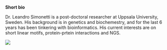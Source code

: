 
**Short bio**

Dr. Leandro Simonetti is a post-doctoral researcher at Uppsala University, Sweden. His background is in genetics and biochemestry, and for the last 6 years has been tinkering with bioinformatics. His current interests are on short linear motifs, protein-prtein interactions and NGS.

![](https://github.com/leandrosz/carpentrycon/blob/master/ShortBio/profile_picture/LeandroSimonetti.jpg)
